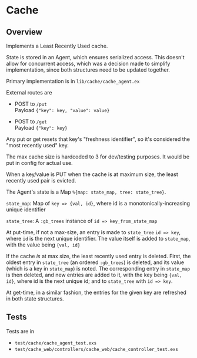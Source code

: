 # Cache

## Overview

Implements a Least Recently Used cache.

State is stored in an Agent, which ensures serialized access. This
doesn't allow for concurrent access, which was a decision made
to simplify implementation, since both structures need to be
updated together.

Primary implementation is in `lib/cache/cache_agent.ex`

External routes are

* POST to `/put`  
  Payload `{"key": key, "value": value}`

* POST to `/get`  
Payload `{"key": key}`

Any put or get resets that key's "freshness identifier", so it's considered
the "most recently used" key.

The max cache size is hardcoded to 3 for dev/testing purposes. It would be
put in config for actual use.

When a key/value is PUT when the cache is at maximum size, the 
least recently used pair is evicted.

The Agent's state is a Map `%{map: state_map, tree: state_tree}`.

`state_map`: Map of `key => {val, id}`, where id is a
monotonically-increasing unique identifier

`state_tree`: A `:gb_trees` instance of `id => key_from_state_map`

At put-time, if not a max-size, an entry is made to `state_tree` 
`id => key`, where `id` is the next unique identifier. The value itself is added to `state_map`,
with the value being `{val, id}`

If the cache *is* at max size, the least recently used entry is deleted. 
First, the oldest entry in `state_tree` (an ordered `:gb_trees`) is 
deleted, and its value (which is a key in `state_map`) is noted. 
The corresponding entry in `state_map` is then deleted, and new entries
are added to it, with the key being `{val, id}`, where id is the next
unique id; and to `state_tree` with `id => key`.

At get-time, in a similar fashion, the entries for the given key are 
refreshed in both state structures.

## Tests

Tests are in

* `test/cache/cache_agent_test.exs`
* `test/cache_web/controllers/cache_web/cache_controller_test.exs`


